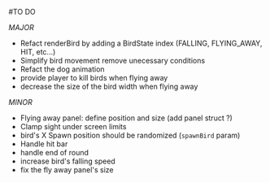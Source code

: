 #TO DO

*MAJOR*
- Refact renderBird by adding a BirdState index (FALLING, FLYING_AWAY, HIT, etc...)
- Simplify bird movement remove unecessary conditions
- Refact the dog animation
- provide player to kill birds when flying away
- decrease the size of the bird width when flying away

*MINOR*
- Flying away panel: define position and size (add panel struct ?)
- Clamp sight under screen limits
- bird's X Spawn position should be randomized (`spawnBird` param)
- Handle hit bar
- handle end of round
- increase bird's falling speed 
- fix the fly away panel's size
